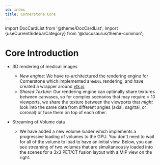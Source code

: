 ```yaml
---
id: index
title: Cornerstone Core
---
```


import DocCardList from '@theme/DocCardList';
import {useCurrentSidebarCategory} from '@docusaurus/theme-common';


# Core Introduction

- 3D rendering of medical images

  - _New engine:_ We have re-architectured the rendering engine for Cornerstone which implemented a `WebGL` rendering, and have created a wrapper around [vtk.js](https://github.com/kitware/vtk-js)
  - _Shared Texture:_ Our rendering engine can optimally share textures between canvases, so for complex scenarios that may require > 10 viewports, we share the texture between the viewports that _might_ look into the same data from different
    angles (axial, sagittal, or coronal) or fuse them on top of each other.

- Streaming of Volume data
  - We have added a new volume loader which implements a progressive loading of volumes
    to the GPU. You don't need to wait for all of the volume to load to have an initial view. Below, you can see
    streaming of two volumes that are simultaneously loaded into the scenes for a 3x3 PET/CT fusion layout with a MIP view on the right.


<DocCardList items={useCurrentSidebarCategory().items}/>
